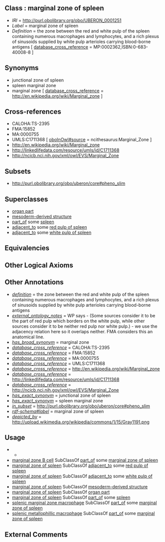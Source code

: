 
## Class : marginal zone of spleen

 * *IRI* = http://purl.obolibrary.org/obo/UBERON_0001251
 * *Label* = marginal zone of spleen
 * *Definition* = the zone between the red and white pulp of the spleen containing numerous macrophages and lymphocytes, and a rich plexus of sinusoids supplied by white pulp arterioles carrying blood-borne antigens [ [database_cross_reference](../../ef/oboInOwl#hasDbXref.md) = MP:0002362,ISBN:0-683-40008-8 ]

## Synonyms

 * junctional zone of spleen
 * spleen marginal zone
 * marginal zone [ [database_cross_reference](../../ef/oboInOwl#hasDbXref.md) = http://en.wikipedia.org/wiki/Marginal_zone ]

## Cross-references

 * CALOHA:TS-2395
 * FMA:15852
 * MA:0000755
 * UMLS:C1711368 [ [oboInOwl#source](../../ce/oboInOwl#source.md) = ncithesaurus:Marginal_Zone ]
 * http://en.wikipedia.org/wiki/Marginal_zone
 * http://linkedlifedata.com/resource/umls/id/C1711368
 * http://ncicb.nci.nih.gov/xml/owl/EVS/Marginal_Zone

## Subsets

 * http://purl.obolibrary.org/obo/uberon/core#pheno_slim

## Superclasses

 * [organ part](../../UBERON/64/UBERON_0000064.md)
 * [mesoderm-derived structure](../../UBERON/20/UBERON_0004120.md)
 * [part_of](../../BFO/50/BFO_0000050.md) some [spleen](../../UBERON/06/UBERON_0002106.md)
 * [adjacent_to](../../RO/20/RO_0002220.md) some [red pulp of spleen](../../UBERON/50/UBERON_0001250.md)
 * [adjacent_to](../../RO/20/RO_0002220.md) some [white pulp of spleen](../../UBERON/59/UBERON_0001959.md)

## Equivalencies


## Other Logical Axioms


## Other Annotations

 * *[definition](../../IAO/15/IAO_0000115.md)* = the zone between the red and white pulp of the spleen containing numerous macrophages and lymphocytes, and a rich plexus of sinusoids supplied by white pulp arterioles carrying blood-borne antigens
 * *[external_ontology_notes](../../UBPROP/12/UBPROP_0000012.md)* = WP says - (Some sources consider it to be the part of red pulp which borders on the white pulp, while other sources consider it to be neither red pulp nor white pulp.) - we use the adjacency relation here so it overlaps neither. FMA considers this an anatomical line.
 * *[has_broad_synonym](../../ym/oboInOwl#hasBroadSynonym.md)* = marginal zone
 * *[database_cross_reference](../../ef/oboInOwl#hasDbXref.md)* = CALOHA:TS-2395
 * *[database_cross_reference](../../ef/oboInOwl#hasDbXref.md)* = FMA:15852
 * *[database_cross_reference](../../ef/oboInOwl#hasDbXref.md)* = MA:0000755
 * *[database_cross_reference](../../ef/oboInOwl#hasDbXref.md)* = UMLS:C1711368
 * *[database_cross_reference](../../ef/oboInOwl#hasDbXref.md)* = http://en.wikipedia.org/wiki/Marginal_zone
 * *[database_cross_reference](../../ef/oboInOwl#hasDbXref.md)* = http://linkedlifedata.com/resource/umls/id/C1711368
 * *[database_cross_reference](../../ef/oboInOwl#hasDbXref.md)* = http://ncicb.nci.nih.gov/xml/owl/EVS/Marginal_Zone
 * *[has_exact_synonym](../../ym/oboInOwl#hasExactSynonym.md)* = junctional zone of spleen
 * *[has_exact_synonym](../../ym/oboInOwl#hasExactSynonym.md)* = spleen marginal zone
 * *[in_subset](../../et/oboInOwl#inSubset.md)* = http://purl.obolibrary.org/obo/uberon/core#pheno_slim
 * *[rdf-schema#label](../../el/rdf-schema#label.md)* = marginal zone of spleen
 * *[depicted_by](../../depicted/by/depicted_by.md)* = http://upload.wikimedia.org/wikipedia/commons/1/15/Gray1191.png

## Usage

 * -
 * [marginal zone B cell](../../CL/45/CL_0000845.md) SubClassOf [part_of](../../BFO/50/BFO_0000050.md) some [marginal zone of spleen](../../UBERON/51/UBERON_0001251.md)
 * [marginal zone of spleen](../../UBERON/51/UBERON_0001251.md) SubClassOf [adjacent_to](../../RO/20/RO_0002220.md) some [red pulp of spleen](../../UBERON/50/UBERON_0001250.md)
 * [marginal zone of spleen](../../UBERON/51/UBERON_0001251.md) SubClassOf [adjacent_to](../../RO/20/RO_0002220.md) some [white pulp of spleen](../../UBERON/59/UBERON_0001959.md)
 * [marginal zone of spleen](../../UBERON/51/UBERON_0001251.md) SubClassOf [mesoderm-derived structure](../../UBERON/20/UBERON_0004120.md)
 * [marginal zone of spleen](../../UBERON/51/UBERON_0001251.md) SubClassOf [organ part](../../UBERON/64/UBERON_0000064.md)
 * [marginal zone of spleen](../../UBERON/51/UBERON_0001251.md) SubClassOf [part_of](../../BFO/50/BFO_0000050.md) some [spleen](../../UBERON/06/UBERON_0002106.md)
 * [splenic marginal zone macrophage](../../CL/72/CL_0000872.md) SubClassOf [part_of](../../BFO/50/BFO_0000050.md) some [marginal zone of spleen](../../UBERON/51/UBERON_0001251.md)
 * [splenic metallophillic macrophage](../../CL/73/CL_0000873.md) SubClassOf [part_of](../../BFO/50/BFO_0000050.md) some [marginal zone of spleen](../../UBERON/51/UBERON_0001251.md)

## External Comments

